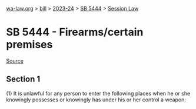 [wa-law.org](/) > [bill](/bill/) > [2023-24](/bill/2023-24/) > [SB 5444](/bill/2023-24/sb/5444/) > [Session Law](/bill/2023-24/sb/5444/S2.SL/)

# SB 5444 - Firearms/certain premises

[Source](http://lawfilesext.leg.wa.gov/biennium/2023-24/Pdf/Bills/Session%20Laws/Senate/5444-S2.SL.pdf)

## Section 1
(1) It is unlawful for any person to enter the following places when he or she knowingly possesses or knowingly has under his or her control a weapon:
